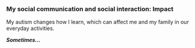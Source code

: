 ### My social communication and social interaction: Impact

My autism changes how I learn, which can affect me and my family in our everyday activities.

***Sometimes...***
